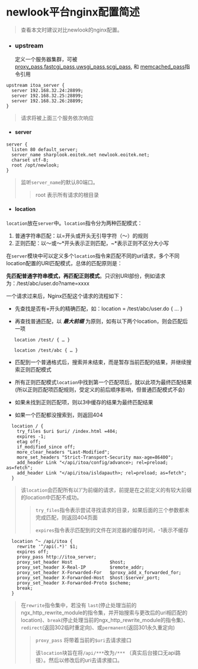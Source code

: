 # newlook平台nginx配置简述

> 查看本文时建议对比newlook的nginx配置。

* ### upstream

  定义一个服务器集群，可被[proxy\_pass](http://nginx.org/en/docs/http/ngx_http_proxy_module.html#proxy_pass),[fastcgi\_pass](http://nginx.org/en/docs/http/ngx_http_fastcgi_module.html#fastcgi_pass),[uwsgi\_pass](http://nginx.org/en/docs/http/ngx_http_uwsgi_module.html#uwsgi_pass),[scgi\_pass](http://nginx.org/en/docs/http/ngx_http_scgi_module.html#scgi_pass), 和 [memcached\_pass](http://nginx.org/en/docs/http/ngx_http_memcached_module.html#memcached_pass)指令引用

```
upstream itoa_server {
  server 192.168.32.24:28899;
  server 192.168.32.25:28899;
  server 192.168.32.26:28899;
}
```

> 请求将被上面三个服务依次响应

* #### server

```
server {
  listen 80 default_server;
  server_name sharplook.eoitek.net newlook.eoitek.net;
  charset utf-8;
  root /opt/newlook;
}
```


> 监听`server_name`的默认80端口。
>
> > root  表示所有请求的根目录

* #### location

`location`放在`server`中。`location`指令分为两种匹配模式：

1. 普通字符串匹配：以=开头或开头无引导字符（～）的规则
2. 正则匹配：以～或～\*开头表示正则匹配，~\*表示正则不区分大小写

在`server`模块中可以定义多个`location`指令来匹配不同的url请求，多个不同location配置的URI匹配模式，总体的匹配原则是：

**先匹配普通字符串模式，再匹配正则模式**。只识别URI部份，例如请求为：/test/abc/user.do?name=xxxx

一个请求过来后，Nginx匹配这个请求的流程如下：

* 先查找是否有=开头的精确匹配，如：location = /test/abc/user.do { … }

* 再查找普通匹配，以 _**最大前缀**_ 为原则，如有以下两个location，则会匹配后一项

```
   location /test/ { … }

   location /test/abc { … }
```

* 匹配到一个普通格式后，搜索并未结束，而是暂存当前匹配的结果，并继续搜索正则匹配模式

* 所有正则匹配模式`location`中找到第一个匹配项后，就以此项为最终匹配结果\(所以正则匹配项匹配规则，受定义的前后顺序影响，但普通匹配模式不会\)

* 如果未找到正则匹配项，则以3中缓存的结果为最终匹配结果

* 如果一个匹配都没搜索到，则返回404

```
  location / {
    try_files $uri $uri/ /index.html =404;
    expires -1;
    etag off;
    if_modified_since off;
    more_clear_headers "Last-Modified";
    more_set_headers "Strict-Transport-Security max-age=86400";
    add_header Link "</api/itoa/config/advance>; rel=preload; as=fetch";
    add_header Link "</api/itoa/isldapauth>; rel=preload; as=fetch";
  }
```

> 该`location`会匹配所有以‘/’为前缀的请求，前提是在之前定义的有较大前缀的location中匹配不成功。
>
> > `try_files`指令表示尝试寻找请求的目录，如果后面的三个参数都未完成匹配，则返回404页面
> >
> > `expires`指令表示匹配到的文件在浏览器的缓存时间，-1表示不缓存


```
  location ^~ /api/itoa {
    rewrite '^/api(.*)' $1;
    expires off;
    proxy_pass http://itoa_server;
    proxy_set_header Host              $host;
    proxy_set_header X-Real-IP         $remote_addr;
    proxy_set_header X-Forwarded-For   $proxy_add_x_forwarded_for;
    proxy_set_header X-Forwarded-Host  $host:$server_port;
    proxy_set_header X-Forwarded-Proto $scheme;
    break;
  }
```

> 在`rewrite`指令集中，若没有 `last`\(停止处理当前的ngx\_http\_rewrite\_module的指令集，并开始搜索与更改后的uri相匹配的location\)、`break`\(停止处理当前的ngx\_http\_rewrite\_module的指令集\)、`redirect`\(返回302临时重定向\)、或`permanent`\(返回301永久重定向\)
>
> > `proxy_pass` 将带着当前的`$uri`去请求接口
> >
> > 该`location`块旨在将`/api/***`改为`/***` （真实后台接口无api路径）。然后以修改后的uri去请求接口。







